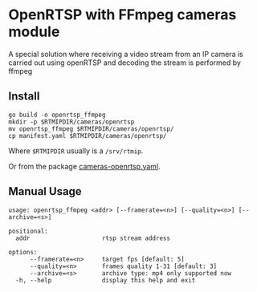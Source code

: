 # OpenRTSP with FFmpeg cameras module

A special solution where receiving a video stream from an IP camera is carried out using openRTSP and decoding the stream is performed by ffmpeg

## Install

```shell
go build -o openrtsp_ffmpeg
mkdir -p $RTMIPDIR/cameras/openrtsp
mv openrtsp_ffmpeg $RTMIPDIR/cameras/openrtsp/
cp manifest.yaml $RTMIPDIR/cameras/openrtsp/
```

Where `$RTMIPDIR` usually is a `/srv/rtmip`.

Or from the package [cameras-openrtsp.yaml](cameras-openrtsp.yaml).

## Manual Usage

```
usage: openrtsp_ffmpeg <addr> [--framerate=<n>] [--quality=<n>] [--archive=<s>]

positional:
  addr                    rtsp stream address

options:
      --framerate=<n>     target fps [default: 5]
      --quality=<n>       frames quality 1-31 [default: 3]
      --archive=<s>       archive type: mp4 only supported now
  -h, --help              display this help and exit
```
